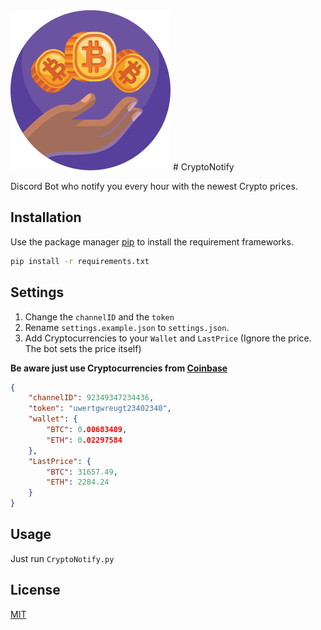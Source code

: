 <img src="icon.png" alt="icon" width="256" hight="256"/>
# CryptoNotify

Discord Bot who notify you every hour with the newest Crypto prices.

## Installation

Use the package manager [pip](https://pip.pypa.io/en/stable/) to install the requirement frameworks.

```bash
pip install -r requirements.txt
```
## Settings
1. Change the ```channelID``` and the ```token```
2. Rename ```settings.example.json``` to ```settings.json```.
3. Add Cryptocurrencies to your ```Wallet``` and ```LastPrice``` (Ignore the price. The bot sets the price itself)

**Be aware just use Cryptocurrencies from [Coinbase](https://www.coinbase.com/price)**

```json
{
    "channelID": 92349347234436,
    "token": "uwertgwreugt23402340",
    "wallet": {
        "BTC": 0.00683409,
        "ETH": 0.02297584
    },
    "LastPrice": {
        "BTC": 31657.49,
        "ETH": 2284.24
    }
}
```
## Usage
Just run ```CryptoNotify.py```

## License
[MIT](https://choosealicense.com/licenses/mit/)